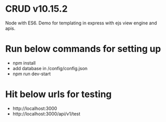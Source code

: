 # CRUD v10.15.2
Node with ES6. Demo for templating in express with ejs view engine and apis.

# Run below commands for setting up
* npm install
* add database in /config/config.json
* npm run dev-start


# Hit below urls for testing
* http://localhost:3000
* http://localhost:3000/api/v1/test